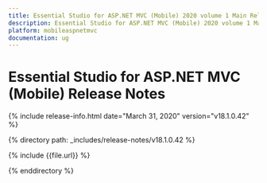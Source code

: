 ```yaml
---
title: Essential Studio for ASP.NET MVC (Mobile) 2020 volume 1 Main Release Notes  
description: Essential Studio for ASP.NET MVC (Mobile) 2020 volume 1 Main Release Notes  
platform: mobileaspnetmvc
documentation: ug
---
```


# Essential Studio for ASP.NET MVC (Mobile)  Release Notes  

{% include release-info.html date="March 31, 2020"  version="v18.1.0.42" %} 


{% directory path: _includes/release-notes/v18.1.0.42 %}

{% include {{file.url}} %}

{% enddirectory %}